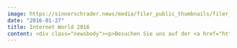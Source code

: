 ```yaml
---
image: https://sinnerschrader.news/media/filer_public_thumbnails/filer_public/b5/87/b587c3b3-5658-4ff7-aaa4-b8f523b6735d/teaser_website_keyvisual_iwm2016_commerceplus_720.jpg__480x288_q85_crop_subsampling-2_upscale.jpg
date: "2016-01-27"
title: Internet World 2016
content: <div class="newsbody"><p>Besuchen Sie uns auf der <a href="http&#58;//www.internetworld-messe.de/" target="_blank">Internet World - Die E-Commerce Messe</a>.</p><h2>Eckdaten&#58;</h2><p style="background-color&#58; rgb(243, 242, 237); padding&#58; 20px;">Wann&#58; 1. und 2. März 2016<br/>Wo&#58; <a href="https://goo.gl/maps/PVuW7iKgUg92">Messe München</a><br/>Wo genau&#58; SinnerSchrader Commerce Messestand, Halle B6, Stand E250<br/><br/>Bitte beachten Sie&#58;<br/>Der Messeeintritt ist kostenlos. <a href="http&#58;//www.internetworld-messe.de/Besucher/ANMELDUNG-MESSE-FACHKONGRESS-UND-PARTY2" target="_blank">Hier</a> können Sie sich registrieren.<br/>Der Eingang ist erstmals Messe München Ost (Am Messeturm 4).</p><p></p><h2>Das erwartet Sie an unserem Messestand</h2><p></p><p>Onlineshops sind für Menschen gemacht, nicht für Produkte. Ein Leitsatz, der in der aktuellen Phase der digitalen Transformation des Handels bei den richtigen Entscheidungen für eine erfolgreiche Zukunft helfen wird.</p><p>Dazu bieten wir am Stand E250 in Halle B6 eine kostenlose E-Commerce Beratung an. Interessierte erhalten eine direkte Einschätzung ihrer aktuellen E-Commerce Aktivitäten im persönlichen Gespräch. Sowohl Backend als auch Frontend werden unter die Lupe genommen. Ehrlich, unverblümt und ohne Publikum.</p><p>Unser zweiter Schwerpunkt ist das Thema E-Commerce Architekturen. Das Tempo, in dem Menschen Teile einer digitalen Welt in ihren Alltag integrieren, ist atemberaubend. Die Herausforderungen für alle, die digital verkaufen, auch. Diskutieren Sie mit uns über heutige und künftige Anforderungen an E-Commerce Architekturen und was das für ihre nächste E-Commerce Plattform bedeutet. Ist Spryker oder ein anderes der modernen E-Commerce Systeme das richtig für Sie?</p><p>Mehr Informationen zur Internet World Messe finden sie hier&#58; <a href="http&#58;//www.internetworld-messe.de/" target="_blank">http&#58;//www.internetworld-messe.de/</a></p><p>Wir freuen uns auf Sie. Bis dahin, Ihr SinnerSchrader Commerce Team.</p><p></p></div>
---
```

